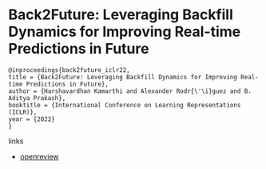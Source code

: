 # Back2Future: Leveraging Backfill Dynamics for Improving Real-time Predictions in Future

```
@inproceedings{back2future_iclr22,
title = {Back2Future: Leveraging Backfill Dynamics for Improving Real-time Predictions in Future},
author = {Harshavardhan Kamarthi and Alexander Rodr{\'\i}guez and B. Aditya Prakash},
booktitle = {International Conference on Learning Representations (ICLR)},
year = {2022}
}
```

links
- [openreview](https://openreview.net/forum?id=L01Nn_VJ9i)
